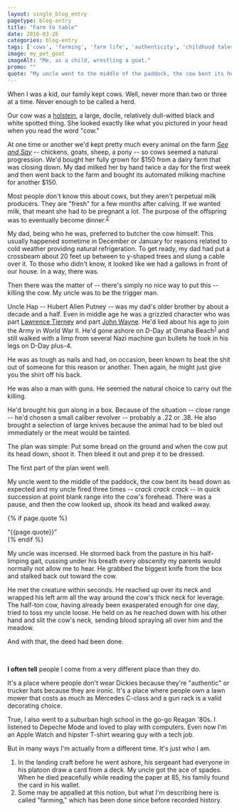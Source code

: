```yaml
---
layout: single_blog_entry
pagetype: blog-entry
title: "Farm to table"
date: 2016-03-26
categories: blog-entry
tags: ['cows', 'farming', 'farm life', 'authenticity', 'childhood tales']
image: my_pet_goat
imageAlt: "Me, as a child, wrestling a goat."
promo: ""
quote: "My uncle went to the middle of the paddock, the cow bent its head down as expected and my uncle fired three times - crack crack crack"
---  
```


When I  was a kid, our family kept cows. Well, never more than two or three at a time. Never enough to be called a herd.

Our cow was a [holstein][4], a large, docile, relatively dull-witted black and white spotted thing. She looked exactly like what you pictured in your head when you read the word "cow."

At one time or another we'd kept pretty much every animal on the farm [_See and Say_][5] -- chickens, goats, sheep, a pony -- so cows seemed a natural progression. We'd bought her fully grown for $150 from a dairy farm that was closing down. My dad milked her by hand twice a day for the first week and then went back to the farm and bought its automated milking machine for another $150.

Most people don't know this about cows, but they aren't perpetual milk producers. They are "fresh" for a few months after calving. If we wanted milk, that meant she had to be pregnant a lot. The purpose of the offspring was to eventually become dinner.<sup>[2][2]</sup>

My dad, being who he was, preferred to butcher the cow himself. This usually happened sometime in December or January for reasons related to cold weather providing natural refrigeration. To get ready, my dad had put a crossbeam about 20 feet up between to y-shaped trees and slung a cable over it. To those who didn't know, it looked like we had a gallows in front of our house. In a way, there was.

Then there was the matter of -- there's simply no nice way to put this -- killing the cow. My uncle was to be the trigger man.

Uncle Hap -- Hubert Allen Putney -- was my dad's older brother by about a decade and a half. Even in middle age he was a grizzled  character who was part [Lawrence Tierney][6] and part [John Wayne][7]. He'd lied about his age to join the Army in World War II. He'd gone ashore on D-Day at Omaha Beach<sup>[1][1]</sup> and still walked with a limp from several Nazi machine gun bullets he took in his legs on D-Day plus-4.

He was as tough as nails and had, on occasion, been known to beat the shit out of someone for this reason or another. Then again, he might just give you the shirt off his back.

He was also a man with guns. He seemed the natural choice to carry out the killing.

He'd brought his gun along in a box. Because of the situation -- close range -- he'd chosen a small caliber revolver -- probably a .22 or .38. He also brought a selection of large knives because the animal had to be bled out immediately or the meat would be tainted.

The plan was simple: Put some bread on the ground and when the cow put its head down, shoot it. Then bleed it out and prep it to be dressed.

The first part of the plan went well.

My uncle went to the middle of the paddock, the cow bent its head down as expected and my uncle fired three times -- _crack crack crack_ -- in quick succession at point blank range into the cow's forehead. There was a pause, and then the cow looked up, shook its head and walked away.

{% if page.quote %}
  <aside class="blog-pullquote">
  <q>{{page.quote}}</q>
  </aside>
{% endif %}

My uncle was incensed. He stormed back from the pasture in his half-limping gait, cussing under his breath every obscenity my parents would normally not allow me to hear. He grabbed the biggest knife from the box and stalked back out toward the cow.

He met the creature within seconds. He reached up over its neck and wrapped his left arm all the way around the cow's thick neck for leverage. The half-ton cow, having already been exasperated enough for one day, tried to toss my uncle loose. He held on as he reached down with his other hand and slit the cow's neck, sending blood spraying all over him and the meadow.

And with that, the deed had been done.

&nbsp;

**I often tell** people I come from a very different place than they do.

It's a place where people don't wear Dickies because they're "authentic" or trucker hats because they are ironic. It's a place where people own a lawn mower that costs as much as Mercedes C-class and a gun rack is a valid decorating choice.

True, I also went to a suburban high school in the go-go Reagan '80s. I listened to Depeche Mode and loved to play with computers. Even now I'm an Apple Watch and hipster T-shirt wearing guy with a tech job.

But in many ways I'm actually from a different time. It's just who I am.




1. <span id="footnote-one-cow-murder"></span>In the landing craft before he went ashore, his sergeant had everyone in his platoon draw a card from a deck. My uncle got the ace of spades. When he died peacefully while reading the paper at 85, his family found the card in his wallet.
2. <span id="footnote-two-cow-murder"></span>Some may be appalled at this notion, but what I'm describing here is called "farming," which has been done since before recorded history.


[1]:#footnote-one-cow-murder
[2]:#footnote-two
[3]:#footnote-three
[4]:https://en.wikipedia.org/wiki/Holstein_Friesian_cattle
[5]:http://www.ebay.com/itm/2-Lot-Vintage-SEE-N-SAY-Farmer-Says-Talking-Animal-Sound-Blue-Pull-Mattel-CLEAN-/222067059764
[6]:https://www.youtube.com/watch?v=4W5KhfJHF_4
[7]:https://www.youtube.com/watch?v=30N-weocZT4
